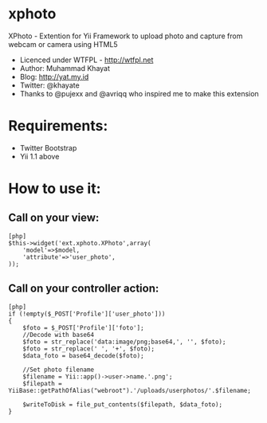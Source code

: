 xphoto
======

XPhoto - Extention for Yii Framework to upload photo and capture from webcam or camera using HTML5

* Licenced under WTFPL - http://wtfpl.net
* Author: Muhammad Khayat
* Blog: http://yat.my.id
* Twitter: @khayate
* Thanks to @pujexx and @avriqq who inspired me to make this extension 


Requirements:
============
- Twitter Bootstrap
- Yii 1.1 above


How to use it:
================
Call on your view:
------------------
~~~
[php]
$this->widget('ext.xphoto.XPhoto',array(
 	'model'=>$model,
 	'attribute'=>'user_photo',
));
~~~

Call on your controller action:
-------------------------------
~~~
[php]
if (!empty($_POST['Profile']['user_photo']))
{
    $foto = $_POST['Profile']['foto'];
    //Decode with base64
    $foto = str_replace('data:image/png;base64,', '', $foto);
    $foto = str_replace(' ', '+', $foto);
    $data_foto = base64_decode($foto);
    
    //Set photo filename
    $filename = Yii::app()->user->name.'.png';
    $filepath = YiiBase::getPathOfAlias("webroot").'/uploads/userphotos/'.$filename;

    $writeToDisk = file_put_contents($filepath, $data_foto);                        
}
~~~

